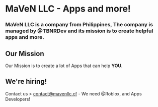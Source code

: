 # MaVeN LLC - Apps and more!
### MaVeN LLC is a company from Philippines, The company is managed by @TBNRDev and its mission is to create helpful apps and more.

## Our Mission
Our Mission is to create a lot of Apps that can help **YOU**.
## We're hiring!
Contact us > contact@mavenllc.cf - We need @Roblox, and Apps Developers!
